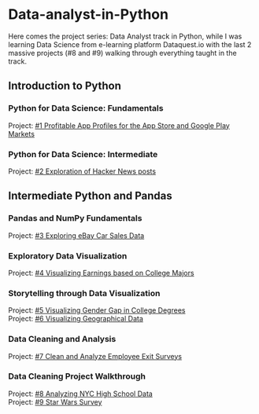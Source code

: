 # **Data-analyst-in-Python**

Here comes the project series: Data Analyst track in Python, while I was learning Data Science from e-learning platform Dataquest.io with the last 2 massive projects (#8 and #9) walking through everything taught in the track.

## Introduction to Python

### Python for Data Science: Fundamentals

Project: [#1 Profitable App Profiles for the App Store and Google Play Markets](https://github.com/emmanguyen102/Data-analyst-in-Python-project-series/blob/master/%231%20Profitable%20App%20Profiles%20for%20Google%20Play%20and%20App%20Store%20Markets.ipynb)

### Python for Data Science: Intermediate

Project: [#2 Exploration of Hacker News posts](https://github.com/emmanguyen102/Data-analyst-in-Python-project-series/blob/master/%232%20Exploration%20of%20Hacker%20News%20posts%20.ipynb)

## Intermediate Python and Pandas

### Pandas and NumPy Fundamentals

Project: [#3 Exploring eBay Car Sales Data](https://github.com/emmanguyen102/Data-analyst-in-Python-project-series/blob/master/%233%20Exploring%20eBay%20Car%20Sale%20Data.ipynb)

### Exploratory Data Visualization

Project: [#4 Visualizing Earnings based on College Majors](https://github.com/emmanguyen102/Data-analyst-in-Python-project-series/blob/master/%234%20Visualizing%20Earnings%20based%20on%20College%20Majors.ipynb)

### Storytelling through Data Visualization

Project: [#5 Visualizing Gender Gap in College Degrees]()
<br>
Project: [#6 Visualizing Geographical Data]()

### Data Cleaning and Analysis

Project: [#7 Clean and Analyze Employee Exit Surveys]()

### Data Cleaning Project Walkthrough

Project: [#8 Analyzing NYC High School Data]()
<br>
Project: [#9 Star Wars Survey]()
